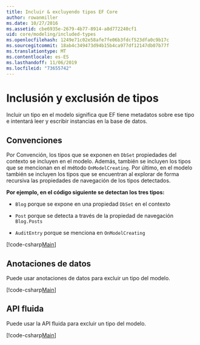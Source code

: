 ```yaml
---
title: Incluir & excluyendo tipos EF Core
author: rowanmiller
ms.date: 10/27/2016
ms.assetid: cbe6935e-2679-4b77-8914-a8d772240cf1
uid: core/modeling/included-types
ms.openlocfilehash: 1249e71c02e58afe7fe06b3fdcf523dfa0c9b17c
ms.sourcegitcommit: 18ab4c349473d94b15b4ca977df12147db07b77f
ms.translationtype: MT
ms.contentlocale: es-ES
ms.lasthandoff: 11/06/2019
ms.locfileid: "73655742"
---
```

# <a name="including--excluding-types"></a>Inclusión y exclusión de tipos

Incluir un tipo en el modelo significa que EF tiene metadatos sobre ese tipo e intentará leer y escribir instancias en la base de datos.

## <a name="conventions"></a>Convenciones

Por Convención, los tipos que se exponen en `DbSet` propiedades del contexto se incluyen en el modelo. Además, también se incluyen los tipos que se mencionan en el método `OnModelCreating`. Por último, en el modelo también se incluyen los tipos que se encuentran al explorar de forma recursiva las propiedades de navegación de los tipos detectados.

**Por ejemplo, en el código siguiente se detectan los tres tipos:**

* `Blog` porque se expone en una propiedad `DbSet` en el contexto

* `Post` porque se detecta a través de la propiedad de navegación `Blog.Posts`

* `AuditEntry` porque se menciona en `OnModelCreating`

[!code-csharp[Main](../../../samples/core/Modeling/Conventions/IncludedTypes.cs?name=IncludedTypes&highlight=3,7,16)]

## <a name="data-annotations"></a>Anotaciones de datos

Puede usar anotaciones de datos para excluir un tipo del modelo.

[!code-csharp[Main](../../../samples/core/Modeling/DataAnnotations/IgnoreType.cs?highlight=20)]

## <a name="fluent-api"></a>API fluida

Puede usar la API fluida para excluir un tipo del modelo.

[!code-csharp[Main](../../../samples/core/Modeling/FluentAPI/IgnoreType.cs?highlight=12)]
